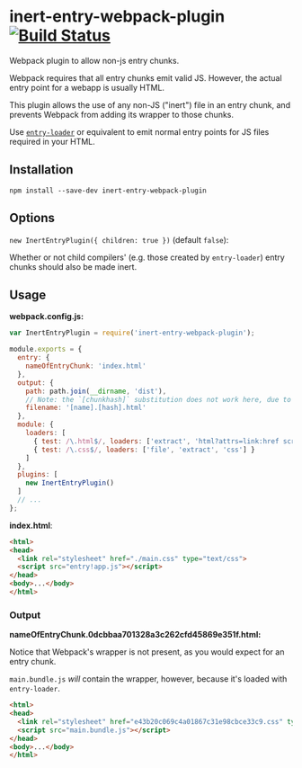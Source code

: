 # inert-entry-webpack-plugin [![Build Status](https://travis-ci.org/erikdesjardins/inert-entry-webpack-plugin.svg?branch=master)](https://travis-ci.org/erikdesjardins/inert-entry-webpack-plugin)

Webpack plugin to allow non-js entry chunks.

Webpack requires that all entry chunks emit valid JS.
However, the actual entry point for a webapp is usually HTML.

This plugin allows the use of any non-JS ("inert") file in an entry chunk, and prevents Webpack from adding its wrapper to those chunks.

Use [`entry-loader`](https://github.com/eoin/entry-loader) or equivalent to emit normal entry points for JS files required in your HTML.

## Installation

`npm install --save-dev inert-entry-webpack-plugin`

## Options

`new InertEntryPlugin({ children: true })` (default `false`):

Whether or not child compilers' (e.g. those created by `entry-loader`) entry chunks should also be made inert.

## Usage

**webpack.config.js:**

```js
var InertEntryPlugin = require('inert-entry-webpack-plugin');

module.exports = {
  entry: {
    nameOfEntryChunk: 'index.html'
  },
  output: {
    path: path.join(__dirname, 'dist'),
    // Note: the `[chunkhash]` substitution does not work here, due to the use of file-loader
    filename: '[name].[hash].html'
  },
  module: {
    loaders: [
      { test: /\.html$/, loaders: ['extract', 'html?attrs=link:href script:src'] },
      { test: /\.css$/, loaders: ['file', 'extract', 'css'] }
    ]
  },
  plugins: [
    new InertEntryPlugin()
  ]
  // ...
};
```

**index.html**:

```html
<html>
<head>
  <link rel="stylesheet" href="./main.css" type="text/css">
  <script src="entry!app.js"></script>
</head>
<body>...</body>
</html>
```

### Output

**nameOfEntryChunk.0dcbbaa701328a3c262cfd45869e351f.html:**

Notice that Webpack's wrapper is not present, as you would expect for an entry chunk.

`main.bundle.js` *will* contain the wrapper, however, because it's loaded with `entry-loader`.

```html
<html>
<head>
  <link rel="stylesheet" href="e43b20c069c4a01867c31e98cbce33c9.css" type="text/css">
  <script src="main.bundle.js"></script>
</head>
<body>...</body>
</html>
```
